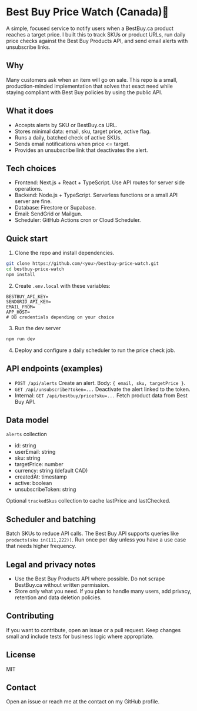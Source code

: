 # Best Buy Price Watch (Canada)🍁

A simple, focused service to notify users when a BestBuy.ca product reaches a target price. I built this to track SKUs or product URLs, run daily price checks against the Best Buy Products API, and send email alerts with unsubscribe links.

## Why

Many customers ask when an item will go on sale. This repo is a small, production-minded implementation that solves that exact need while staying compliant with Best Buy policies by using the public API.

## What it does

* Accepts alerts by SKU or BestBuy.ca URL.
* Stores minimal data: email, sku, target price, active flag.
* Runs a daily, batched check of active SKUs.
* Sends email notifications when price <= target.
* Provides an unsubscribe link that deactivates the alert.

## Tech choices

* Frontend: Next.js + React + TypeScript. Use API routes for server side operations.
* Backend: Node.js + TypeScript. Serverless functions or a small API server are fine.
* Database: Firestore or Supabase.
* Email: SendGrid or Mailgun.
* Scheduler: GitHub Actions cron or Cloud Scheduler.

## Quick start

1. Clone the repo and install dependencies.

```bash
git clone https://github.com/<you>/bestbuy-price-watch.git
cd bestbuy-price-watch
npm install
```

2. Create `.env.local` with these variables:

```
BESTBUY_API_KEY=
SENDGRID_API_KEY=
EMAIL_FROM=
APP_HOST=
# DB credentials depending on your choice
```

3. Run the dev server

```bash
npm run dev
```

4. Deploy and configure a daily scheduler to run the price check job.

## API endpoints (examples)

* `POST /api/alerts`  Create an alert. Body: `{ email, sku, targetPrice }`.
* `GET /api/unsubscribe?token=...`  Deactivate the alert linked to the token.
* Internal: `GET /api/bestbuy/price?sku=...`  Fetch product data from Best Buy API.

## Data model

`alerts` collection

* id: string
* userEmail: string
* sku: string
* targetPrice: number
* currency: string (default CAD)
* createdAt: timestamp
* active: boolean
* unsubscribeToken: string

Optional `trackedSkus` collection to cache lastPrice and lastChecked.

## Scheduler and batching

Batch SKUs to reduce API calls. The Best Buy API supports queries like `products(sku in(111,222))`. Run once per day unless you have a use case that needs higher frequency.

## Legal and privacy notes

* Use the Best Buy Products API where possible. Do not scrape BestBuy.ca without written permission.
* Store only what you need. If you plan to handle many users, add privacy, retention and data deletion policies.

## Contributing

If you want to contribute, open an issue or a pull request. Keep changes small and include tests for business logic where appropriate.

## License

MIT

## Contact

Open an issue or reach me at the contact on my GitHub profile.
